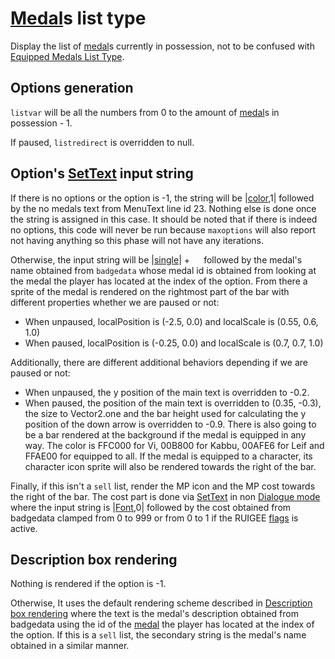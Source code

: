 # [Medal](../../Enums%20and%20IDs/Medal.md)s list type

Display the list of [medal](../../Enums%20and%20IDs/Medal.md)s currently in possession, not to be confused with [Equipped Medals List Type](Equipped%20Medals%20List%20Type.md).

## Options generation

`listvar` will be all the numbers from 0 to the amount of [medal](../../Enums%20and%20IDs/Medal.md)s in possession - 1.

If paused, `listredirect` is overridden to null.

## Option's [SetText](../../SetText/SetText.md) input string

If there is no options or the option is -1, the string will be |[color](../../SetText/Commands/Individual%20commands/Color.md),1| followed by the no medals text from MenuText line id 23. Nothing else is done once the string is assigned in this case. It should be noted that if there is indeed no options, this code will never be run because `maxoptions` will also report not having anything so this phase will not have any iterations.

Otherwise, the input string will be |[single](../../SetText/Commands/Individual%20commands/Single.md)\| + `  ` followed by the medal's name obtained from `badgedata` whose medal id is obtained from looking at the medal the player has located at the index of the option. From there a sprite of the medal is rendered on the rightmost part of the bar with different properties whether we are paused or not:

* When unpaused, localPosition is (-2.5, 0.0) and localScale is (0.55, 0.6, 1.0)
* When paused, localPosition is (-0.25, 0.0) and localScale is (0.7, 0.7, 1.0)

Additionally, there are different additional behaviors depending if we are paused or not:

* When unpaused, the y position of the main text is overridden to -0.2.
* When paused, the position of the main text is overridden to (0.35, -0.3), the size to Vector2.one and the bar height used for calculating the y position of the down arrow is overridden to -0.9. There is also going to be a bar rendered at the background if the medal is equipped in any way. The color is FFC000 for Vi, 00B800 for Kabbu, 00AFE6 for Leif and FFAE00 for equipped to all. If the medal is equipped to a character, its character icon sprite will also be rendered towards the right of the bar.

Finally, if this isn't a `sell` list, render the MP icon and the MP cost towards the right of the bar. The cost part is done via [SetText](../../SetText/SetText.md) in non [Dialogue mode](../../SetText/Dialogue%20mode.md) where the input string is |[Font](../../SetText/Commands/Individual%20commands/Font.md),0| followed by the cost obtained from badgedata clamped from 0 to 999 or from 0 to 1 if the RUIGEE [flags](../../Flags%20arrays/flags.md) is active.

## Description box rendering

Nothing is rendered if the option is -1.

Otherwise, It uses the default rendering scheme described in [Description box rendering](../ShowItemList%20Life%20Cycle/Description%20box%20rendering.md) where the text is the medal's description obtained from badgedata using the id of the [medal](../../Enums%20and%20IDs/Medal.md) the player has located at the index of the option. If this is a `sell` list, the secondary string is the medal's name obtained in a similar manner.
